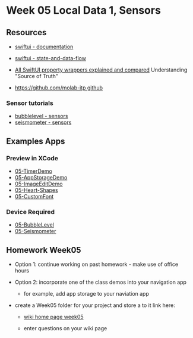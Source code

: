 # Week 05 Local Data 1, Sensors

## Resources

- [swiftui - documentation](https://developer.apple.com/documentation/swiftui)
- [swiftui - state-and-data-flow](https://developer.apple.com/documentation/swiftui/state-and-data-flow)
- [All SwiftUI property wrappers explained and compared](https://www.hackingwithswift.com/quick-start/swiftui/all-swiftui-property-wrappers-explained-and-compared)
  Understanding "Source of Truth"

- [https://github.com/molab-itp github](https://github.com/molab-itp)

### Sensor tutorials

- [bubblelevel - sensors](https://developer.apple.com/tutorials/sample-apps/bubblelevel?language=swift)
- [seismometer - sensors](https://developer.apple.com/tutorials/sample-apps/seismometer?language=swift)

## Examples Apps

### Preview in XCode

- [05-TimerDemo](https://github.com/molab-itp/05-TimerDemo)
- [05-AppStorageDemo](https://github.com/molab-itp/05-AppStorageDemo)
- [05-ImageEditDemo](https://github.com/molab-itp/05-ImageEditDemo)
- [05-Heart-Shapes](https://github.com/molab-itp/05-Heart-Shapes)
- [05-CustomFont](https://github.com/molab-itp/05-CustomFont)

### Device Required

- [05-BubbleLevel](https://github.com/molab-itp/05-BubbleLevel)
- [05-Seismometer](https://github.com/molab-itp/05-Seismometer)

## Homework Week05

- Option 1: continue working on past homework - make use of office hours

- Option 2: incorporate one of the class demos into your navigation app

  - for example, add app storage to your naviation app

- create a Week05 folder for your project and store a to it link here:

  - [wiki home page week05](https://github.com/molab-itp/content-2023-Fa/wiki#week-05-homework)

  - enter questions on your wiki page
